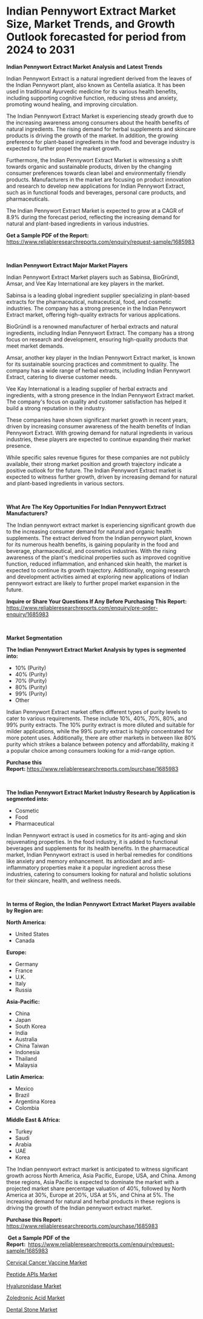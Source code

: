 <p><h1>Indian Pennywort Extract Market Size, Market Trends, and Growth Outlook forecasted for period from 2024 to 2031</h1></p><p><strong>Indian Pennywort Extract Market Analysis and Latest Trends</strong></p>
<p><p>Indian Pennywort Extract is a natural ingredient derived from the leaves of the Indian Pennywort plant, also known as Centella asiatica. It has been used in traditional Ayurvedic medicine for its various health benefits, including supporting cognitive function, reducing stress and anxiety, promoting wound healing, and improving circulation.</p><p>The Indian Pennywort Extract Market is experiencing steady growth due to the increasing awareness among consumers about the health benefits of natural ingredients. The rising demand for herbal supplements and skincare products is driving the growth of the market. In addition, the growing preference for plant-based ingredients in the food and beverage industry is expected to further propel the market growth.</p><p>Furthermore, the Indian Pennywort Extract Market is witnessing a shift towards organic and sustainable products, driven by the changing consumer preferences towards clean label and environmentally friendly products. Manufacturers in the market are focusing on product innovation and research to develop new applications for Indian Pennywort Extract, such as in functional foods and beverages, personal care products, and pharmaceuticals.</p><p>The Indian Pennywort Extract Market is expected to grow at a CAGR of 8.9% during the forecast period, reflecting the increasing demand for natural and plant-based ingredients in various industries.</p></p>
<p><strong>Get a Sample PDF of the Report:&nbsp;</strong> <a href="https://www.reliableresearchreports.com/enquiry/request-sample/1685983">https://www.reliableresearchreports.com/enquiry/request-sample/1685983</a></p>
<p>&nbsp;</p>
<p><strong>Indian Pennywort Extract Major Market Players</strong></p>
<p><p>Indian Pennywort Extract Market players such as Sabinsa, BioGründl, Amsar, and Vee Kay International are key players in the market. </p><p>Sabinsa is a leading global ingredient supplier specializing in plant-based extracts for the pharmaceutical, nutraceutical, food, and cosmetic industries. The company has a strong presence in the Indian Pennywort Extract market, offering high-quality extracts for various applications.</p><p>BioGründl is a renowned manufacturer of herbal extracts and natural ingredients, including Indian Pennywort Extract. The company has a strong focus on research and development, ensuring high-quality products that meet market demands.</p><p>Amsar, another key player in the Indian Pennywort Extract market, is known for its sustainable sourcing practices and commitment to quality. The company has a wide range of herbal extracts, including Indian Pennywort Extract, catering to diverse customer needs.</p><p>Vee Kay International is a leading supplier of herbal extracts and ingredients, with a strong presence in the Indian Pennywort Extract market. The company's focus on quality and customer satisfaction has helped it build a strong reputation in the industry.</p><p>These companies have shown significant market growth in recent years, driven by increasing consumer awareness of the health benefits of Indian Pennywort Extract. With growing demand for natural ingredients in various industries, these players are expected to continue expanding their market presence.</p><p>While specific sales revenue figures for these companies are not publicly available, their strong market position and growth trajectory indicate a positive outlook for the future. The Indian Pennywort Extract market is expected to witness further growth, driven by increasing demand for natural and plant-based ingredients in various sectors.</p></p>
<p>&nbsp;</p>
<p><strong>What Are The Key Opportunities For Indian Pennywort Extract Manufacturers?</strong></p>
<p><p>The Indian pennywort extract market is experiencing significant growth due to the increasing consumer demand for natural and organic health supplements. The extract derived from the Indian pennywort plant, known for its numerous health benefits, is gaining popularity in the food and beverage, pharmaceutical, and cosmetics industries. With the rising awareness of the plant's medicinal properties such as improved cognitive function, reduced inflammation, and enhanced skin health, the market is expected to continue its growth trajectory. Additionally, ongoing research and development activities aimed at exploring new applications of Indian pennywort extract are likely to further propel market expansion in the future.</p></p>
<p><strong>Inquire or Share Your Questions If Any Before Purchasing This Report:</strong> <a href="https://www.reliableresearchreports.com/enquiry/pre-order-enquiry/1685983">https://www.reliableresearchreports.com/enquiry/pre-order-enquiry/1685983</a></p>
<p>&nbsp;</p>
<p><strong>Market Segmentation</strong></p>
<p><strong>The Indian Pennywort Extract Market Analysis by types is segmented into:</strong></p>
<p><ul><li>10% (Purity)</li><li>40% (Purity)</li><li>70% (Purity)</li><li>80% (Purity)</li><li>99% (Purity)</li><li>Other</li></ul></p>
<p><p>Indian Pennywort Extract market offers different types of purity levels to cater to various requirements. These include 10%, 40%, 70%, 80%, and 99% purity extracts. The 10% purity extract is more diluted and suitable for milder applications, while the 99% purity extract is highly concentrated for more potent uses. Additionally, there are other markets in between like 80% purity which strikes a balance between potency and affordability, making it a popular choice among consumers looking for a mid-range option.</p></p>
<p><strong>Purchase this Report:&nbsp;</strong><a href="https://www.reliableresearchreports.com/purchase/1685983">https://www.reliableresearchreports.com/purchase/1685983</a></p>
<p>&nbsp;</p>
<p><strong>The Indian Pennywort Extract Market Industry Research by Application is segmented into:</strong></p>
<p><ul><li>Cosmetic</li><li>Food</li><li>Pharmaceutical</li></ul></p>
<p><p>Indian Pennywort extract is used in cosmetics for its anti-aging and skin rejuvenating properties. In the food industry, it is added to functional beverages and supplements for its health benefits. In the pharmaceutical market, Indian Pennywort extract is used in herbal remedies for conditions like anxiety and memory enhancement. Its antioxidant and anti-inflammatory properties make it a popular ingredient across these industries, catering to consumers looking for natural and holistic solutions for their skincare, health, and wellness needs.</p></p>
<p>&nbsp;</p>
<p><strong>In terms of Region, the Indian Pennywort Extract Market Players available by Region are:</strong></p>
<p>
    <p> <strong> North America: </strong>
        <ul>
            <li>United States</li>
            <li>Canada</li>
        </ul>
        </p> 
    <p> <strong> Europe: </strong>
        <ul>
            <li>Germany</li>
            <li>France</li>
            <li>U.K.</li>
            <li>Italy</li>
            <li>Russia</li>
        </ul>
        </p> 
    <p> <strong> Asia-Pacific: </strong>
        <ul>
            <li>China</li>
            <li>Japan</li>
            <li>South Korea</li>
            <li>India</li>
            <li>Australia</li>
            <li>China Taiwan</li>
            <li>Indonesia</li>
            <li>Thailand</li>
            <li>Malaysia</li>
        </ul>
        </p> 
    <p> <strong> Latin America: </strong>
        <ul>
            <li>Mexico</li>
            <li>Brazil</li>
            <li>Argentina Korea</li>
            <li>Colombia</li>
        </ul>
        </p> 
    <p> <strong> Middle East & Africa: </strong>
        <ul>
            <li>Turkey</li>
            <li>Saudi</li>
            <li>Arabia</li>
            <li>UAE</li>
            <li>Korea</li>
        </ul>
    </p>
    </p>
<p><p>The Indian pennywort extract market is anticipated to witness significant growth across North America, Asia Pacific, Europe, USA, and China. Among these regions, Asia Pacific is expected to dominate the market with a projected market share percentage valuation of 40%, followed by North America at 30%, Europe at 20%, USA at 5%, and China at 5%. The increasing demand for natural and herbal products in these regions is driving the growth of the Indian pennywort extract market.</p></p>
<p><strong>Purchase this Report: </strong><a href="https://www.reliableresearchreports.com/purchase/1685983">https://www.reliableresearchreports.com/purchase/1685983</a></p>
<p>&nbsp;<strong>Get a Sample PDF of the Report:&nbsp;&nbsp;</strong><a href="https://www.reliableresearchreports.com/enquiry/request-sample/1685983">https://www.reliableresearchreports.com/enquiry/request-sample/1685983</a></p>
<p><strong></strong></p>
<p><p><a href="https://medium.com/@brendamoreno1988/analyzing-cervical-cancer-vaccine-market-global-industry-perspective-and-forecast-2024-to-2031-3d3b2b347373">Cervical Cancer Vaccine Market</a></p><p><a href="https://medium.com/@emilywest91/peptide-apis-market-size-market-outlook-and-market-forecast-2024-to-2031-27b8aa5737d2">Peptide APIs Market</a></p><p><a href="https://medium.com/@kathyburton10/hyaluronidase-market-size-reveals-the-best-marketing-channels-in-global-industry-ba66c43e422a">Hyaluronidase Market</a></p><p><a href="https://medium.com/@anibalstamm1912/zoledronic-acid-market-furnishes-information-on-market-share-market-trends-and-market-growth-98156083da53">Zoledronic Acid Market</a></p><p><a href="https://medium.com/@kathyburton10/dental-stone-market-competitive-analysis-market-trends-and-forecast-to-2031-42b6fe549ae3">Dental Stone Market</a></p></p>